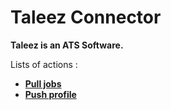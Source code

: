 # Taleez Connector
**Taleez is an ATS Software.**

Lists of actions :
* [**Pull jobs**](docs/pull_jobs.md)
* [**Push profile**](docs/push_profile.md)